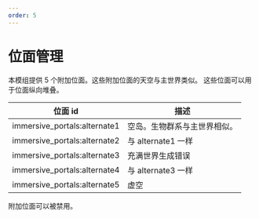 ```yaml
---
order: 5
---
```




# 位面管理

本模组提供 5 个附加位面。这些附加位面的天空与主世界类似。
这些位面可以用于位面纵向堆叠。

|位面 id|描述|
|-|-|
|immersive_portals:alternate1| 空岛。生物群系与主世界相似。|
|immersive_portals:alternate2| 与 alternate1 一样|
|immersive_portals:alternate3| 充满世界生成错误|
|immersive_portals:alternate4| 与 alternate3 一样|
|immersive_portals:alternate5| 虚空|

附加位面可以被禁用。
